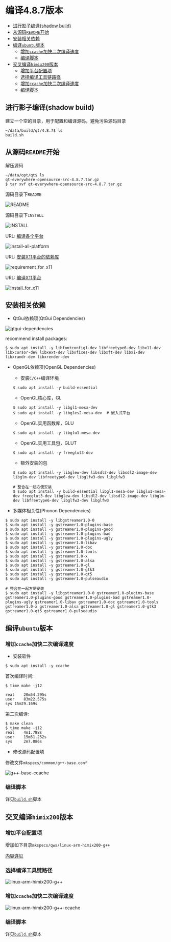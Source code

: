 # 编译4.8.7版本

<!-- vim-markdown-toc GFM -->

* [进行影子编译(shadow build)](#进行影子编译shadow-build)
* [从源码`README`开始](#从源码readme开始)
* [安装相关依赖](#安装相关依赖)
* [编译`ubuntu`版本](#编译ubuntu版本)
  - [增加`ccache`加快二次编译速度](#增加ccache加快二次编译速度)
  - [编译脚本](#编译脚本)
* [交叉编译`himix200`版本](#交叉编译himix200版本)
  - [增加平台配置项](#增加平台配置项)
  - [选择编译工具链路径](#选择编译工具链路径)
  - [增加`ccache`加快二次编译速度](#增加ccache加快二次编译速度-1)
  - [编译脚本](#编译脚本-1)

<!-- vim-markdown-toc -->

## 进行影子编译(shadow build)

建立一个空的目录，用于配置和编译源码，避免污染源码目录

```shell
~/data/build/qt/4.8.7$ ls
build.sh
```
## 从源码`README`开始

解压源码

```shell
~/data/opt/qt$ ls
qt-everywhere-opensource-src-4.8.7.tar.gz
$ tar xvf qt-everywhere-opensource-src-4.8.7.tar.gz
```

源码目录下`README`

![README](img/README.png)

源码目录下`INSTALL`

![INSTALL](img/INSTALL.png)

URL: [编译各个平台](http://qt-project.org/doc/qt-4.8/installation.html)

![install-all-platform](img/install-all-platform.png)

URL: [安装X11平台的依赖库](https://doc.qt.io/archives/qt-4.8/requirements-x11.html)

![requirement_for_x11](img/requirement_for_x11.png)

URL: [编译X11平台](http://qt-project.org/doc/qt-4.8/install-x11.html)

![install_for_x11](img/install_for_x11.png)

## 安装相关依赖

* QtGui依赖项(QtGui Dependencies)

![qtgui-dependencies](img/qtgui-dependencies.png)

recommend install packages:

```shell
$ sudo apt install -y libfontconfig1-dev libfreetype6-dev libx11-dev libxcursor-dev libxext-dev libxfixes-dev libxft-dev libxi-dev libxrandr-dev libxrender-dev
```

* OpenGL依赖项(OpenGL Dependencies)

    * 安装`C/C++`编译环境

    ```shell
    $ sudo apt install -y build-essential
    ```

    * OpenGL核心库，GL

    ```shell
    $ sudo apt install -y libgl1-mesa-dev
    $ sudo apt install -y libgles2-mesa-dev  # 嵌入式平台
    ```

    * OpenGL实用函数库，GLU

    ```shell
    $ sudo apt install -y libglu1-mesa-dev
    ```

    * OpenGL实用工具包，GLUT

    ```shell
    $ sudo apt install -y freeglut3-dev
    ```

    * 额外安装的包

    ```shell
    $ sudo apt install -y libglew-dev libsdl2-dev libsdl2-image-dev libglm-dev libfreetype6-dev libglfw3-dev libglfw3
    ```

    ```shell
    # 整合在一起方便安装
    $ sudo apt install -y build-essential libgl1-mesa-dev libglu1-mesa-dev freeglut3-dev libglew-dev libsdl2-dev libsdl2-image-dev libglm-dev libfreetype6-dev libglfw3-dev libglfw3
    ```

* 多媒体相关性(Phonon Dependencies)

```shell
$ sudo apt install -y libgstreamer1.0-0
$ sudo apt install -y gstreamer1.0-plugins-base
$ sudo apt install -y gstreamer1.0-plugins-good
$ sudo apt install -y gstreamer1.0-plugins-bad
$ sudo apt install -y gstreamer1.0-plugins-ugly
$ sudo apt install -y gstreamer1.0-libav
$ sudo apt install -y gstreamer1.0-doc
$ sudo apt install -y gstreamer1.0-tools
$ sudo apt install -y gstreamer1.0-x
$ sudo apt install -y gstreamer1.0-alsa
$ sudo apt install -y gstreamer1.0-gl
$ sudo apt install -y gstreamer1.0-gtk3
$ sudo apt install -y gstreamer1.0-qt5
$ sudo apt install -y gstreamer1.0-pulseaudio

# 整合在一起方便安装
$ sudo apt install -y libgstreamer1.0-0 gstreamer1.0-plugins-base gstreamer1.0-plugins-good gstreamer1.0-plugins-bad gstreamer1.0-plugins-ugly gstreamer1.0-libav gstreamer1.0-doc gstreamer1.0-tools gstreamer1.0-x gstreamer1.0-alsa gstreamer1.0-gl gstreamer1.0-gtk3 gstreamer1.0-qt5 gstreamer1.0-pulseaudio
```

## 编译`ubuntu`版本

### 增加`ccache`加快二次编译速度

* 安装软件

```shell
$ sudo apt install -y ccache
```

首次编译时间:

```shell
$ time make -j12

real	20m54.295s
user	83m22.575s
sys	15m29.169s
```

第二次编译:

```shell
$ make clean
$ time make -j12
real	4m1.788s
user	15m51.252s
sys	    2m7.086s
```

* 修改源码配置项

修改文件`mkspecs/common/g++-base.conf`

![g++-base-ccache](img/g++-base-ccache.png)

### 编译脚本

详见[`build.sh`](build.sh)脚本

## 交叉编译`himix200`版本

### 增加平台配置项

增加如下目录`mkspecs/qws/linux-arm-himix200-g++`

[内容详见](linux-arm-himix200-g++)

### 选择编译工具链路径

![linux-arm-himix200-g++](img/linux-arm-himix200-g++.png)

### 增加`ccache`加快二次编译速度

![linux-arm-himix200-g++-ccache](img/linux-arm-himix200-g++-ccache.png)

### 编译脚本

详见[`build.sh`](build.sh)脚本

